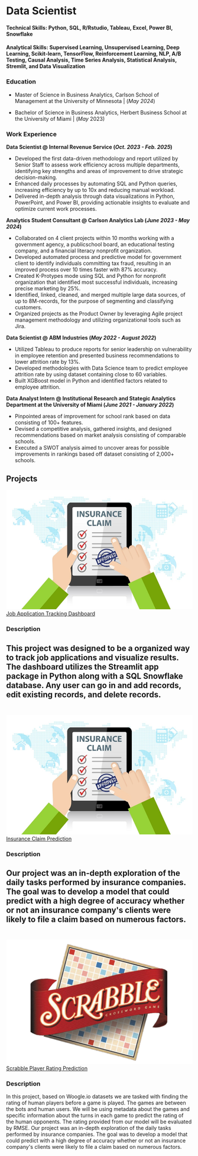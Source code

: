 # Data Scientist 

#### Technical Skills: Python, SQL, R/Rstudio, Tableau, Excel, Power BI, Snowflake

#### Analytical Skills: Supervised Learning, Unsupervised Learning, Deep Learning, Scikit-learn, TensorFlow, Reinforcement Learning, NLP, A/B Testing, Causal Analysis, Time Series Analysis, Statistical Analysis, Stremlit, and Data Visualization 

### Education
- Master of Science in Business Analytics, Carlson School of Management at the University of Minnesota | (_May 2024_)

- Bachelor of Science in Business Analytics, Herbert Business School at the University of Miami | (_May_ 2023)

### Work Experience 
**Data Scientist @ Internal Revenue Service (_Oct. 2023 - Feb. 2025_)** 
- Developed the first data-driven methodology and report utilized by Senior Staff to assess work efficiency across multiple departments, identifying key strengths and areas of improvement to drive strategic decision-making. 
- Enhanced daily processes by automating SQL and Python queries, increasing efficiency by up to 10x and reducing manual workload.  
- Delivered in-depth analysis through data visualizations in Python, PowerPoint, and Power BI, providing actionable insights to evaluate and optimize current work processes. 

**Analytics Student Consultant @ Carlson Analytics Lab (_June 2023 - May 2024_)** 
- Collaborated on 4 client projects within 10 months working with a government agency, a publicschool board, an educational testing company, and a financial literacy nonprofit organization. 
- Developed automated process and predictive model for government client to identify individuals committing tax fraud, resulting in an improved process over 10 times faster with 87% accuracy.
- Created K-Protypes mode using SQL and Python for nonprofit organization that identified most successful individuals, increasing precise marketing by 25%.
- Identified, linked, cleaned, and merged multiple large data sources, of up to 8M-records, for the purpose of segmenting and classifying customers.
- Organized projects as the Product Owner by leveraging Agile project management methodology and utilizing organizational tools such as Jira. 

**Data Scientist @ ABM Industries (_May 2022 - August 2022_)** 
- Utilized Tableau to produce reports for senior leadership on vulnerability in employee retention and presented business recommendations to lower attrition rate by 13%.
- Developed methodologies with Data Science team to predict employee attrition rate by using dataset containing close to 60 variables. 
- Built XGBoost model in Python and identified factors related to employee attrition.

**Data Analyst Intern @ Institutional Research and Stategic Analytics Department at the University of Miami (_June 2021 - January 2022_)** 
- Pinpointed areas of improvement for school rank based on data consisting of 100+ features.
- Devised a competitive analysis, gathered insights, and designed recommendations based on 
market analysis consisting of comparable schools.
- Executed a SWOT analysis aimed to uncover areas for possible improvements in rankings based 
off dataset consisting of 2,000+ schools.


## Projects 
<img src = "insurance_claim_image.jpeg"/>
<a href="https://job-applications-tracker.streamlit.app/">Job Application Tracking Dashboard</a>

### Description
This project was designed to be a organized way to track job applications and visualize results. 
The dashboard utilizes the Streamlit app package in Python along with a SQL Snowflake database. Any user can go in and add records, edit existing records, and delete records. 
<br><br>
---------------------------------------



<img src = "insurance_claim_image.jpeg"/>
<a href="https://github.com/jdevrao19/Insurance_Claims_ML">Insurance Claim Prediction</a>

### Description
Our project was an in-depth exploration of the daily tasks performed by insurance companies. The goal was to develop a model that could predict with a high degree of accuracy whether or not an insurance company's clients were likely to file a claim based on numerous factors.
<br><br>
---------------------------------------
<img src = "Scrabble-Logo-2003.png"/>
<a href="https://github.com/jdevrao19/Kaggle-Scrabble_Predicting_Player_Ratings">Scrabble Player Rating Prediction </a>

### Description 
In this project, based on Woogle.io datasets we are tasked with finding the rating of human players before a game is played. The games are between the bots and human users. We will be using metadata about the games and specific information about the turns in each game to predict the rating of the human opponents. The rating provided from our model will be evaluated by RMSE.
Our project was an in-depth exploration of the daily tasks performed by insurance companies. The goal was to develop a model that could predict with a high degree of accuracy whether or not an insurance company's clients were likely to file a claim based on numerous factors.
